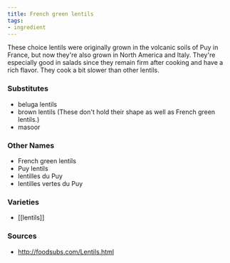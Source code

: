 ```yaml
---
title: French green lentils
tags:
- ingredient
---
```

These choice lentils were originally grown in the volcanic soils of Puy in France, but now they're also grown in North America and Italy. They're especially good in salads since they remain firm after cooking and have a rich flavor. They cook a bit slower than other lentils. 

### Substitutes
* beluga lentils
* brown lentils (These don't hold their shape as well as French green lentils.)
* masoor

### Other Names

* French green lentils
* Puy lentils
* lentilles du Puy
* lentilles vertes du Puy

### Varieties

* [[lentils]]

### Sources
* http://foodsubs.com/Lentils.html
